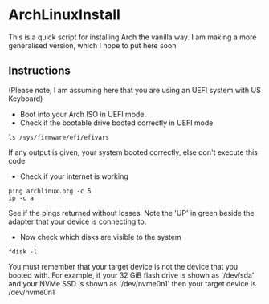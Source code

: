 # ArchLinuxInstall
This is a quick script for installing Arch the vanilla way. I am making a more generalised version, which I hope to put here soon

## Instructions
(Please note, I am assuming here that you are using an UEFI system with US Keyboard)

- Boot into your Arch ISO in UEFI mode.
- Check if the bootable drive booted correctly in UEFI mode
```
ls /sys/firmware/efi/efivars
```
  If any output is given, your system booted correctly, else don't execute this code
- Check if your internet is working
```
ping archlinux.org -c 5
ip -c a
```
  See if the pings returned without losses. Note the 'UP' in green beside the adapter that your device is connecting to.
- Now check which disks are visible to the system
```
fdisk -l
```
  You must remember that your target device is not the device that you booted with. For example, if your 32 GiB flash drive is shown as '/dev/sda' and your NVMe SSD is shown as '/dev/nvme0n1' then your target device is /dev/nvme0n1
  